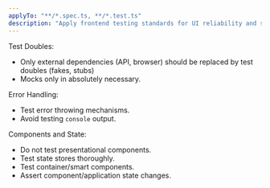 ```yaml
---
applyTo: "**/*.spec.ts, **/*.test.ts"
description: "Apply frontend testing standards for UI reliability and state management when writing frontend tests or modifying stores. Focus on test doubling boundaries, error handling, and state verification."
---
```


Test Doubles:
- Only external dependencies (API, browser) should be replaced by test doubles (fakes, stubs)
- Mocks only in absolutely necessary.

Error Handling:
- Test error throwing mechanisms.
- Avoid testing `console` output.

Components and State:
- Do not test presentational components.
- Test state stores thoroughly.
- Test container/smart components.
- Assert component/application state changes.
